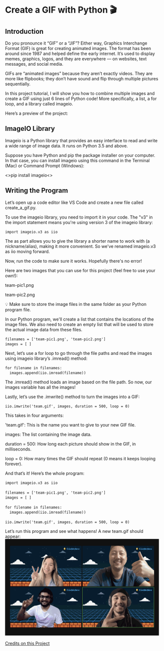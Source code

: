 # Create a GIF with Python 🎬

## Introduction
Do you pronounce it “GIF” or a “JIF”? Either way, Graphics Interchange Format (GIF) is great for creating animated images. The format has been around since 1987 and helped define the early internet. It’s used to display memes, graphics, logos, and they are everywhere — on websites, text messages, and social media.

GIFs are “animated images” because they aren’t exactly videos. They are more like flipbooks; they don’t have sound and flip through multiple pictures sequentially.

In this project tutorial, I will show you how to combine multiple images and create a GIF using just 6 lines of Python code! More specifically, a list, a for loop, and a library called imageio.

Here’s a preview of the project:

## ImageIO Library
Imageio is a Python library that provides an easy interface to read and write a wide range of image data. It runs on Python 3.5 and above.

Suppose you have Python and pip the package installer on your computer. In that case, you can install imageio using this command in the Terminal (Mac) or Command Prompt (Windows):

<>pip install imageio<>

## Writing the Program
Let’s open up a code editor like VS Code and create a new file called create_a_gif.py.

To use the imageio library, you need to import it in your code. The "v3" in the import statement means you're using version 3 of the imageio library:
```
import imageio.v3 as iio
```

The as part allows you to give the library a shorter name to work with (a nickname/alias), making it more convenient. So we've renamed imageio.v3 as iio moving forward.

Now, run the code to make sure it works. Hopefully there's no error!

Here are two images that you can use for this project (feel free to use your own!):

team-pic1.png

team-pic2.png

💡 Make sure to store the image files in the same folder as your Python program file.

In our Python program, we'll create a list that contains the locations of the image files. We also need to create an empty list that will be used to store the actual image data from these files.
```
filenames = ['team-pic1.png', 'team-pic2.png']
images = [ ]
```

Next, let’s use a for loop to go through the file paths and read the images using imageio library’s .imread() method:
```
for filename in filenames:
  images.append(iio.imread(filename))
```
The .imread() method loads an image based on the file path. So now, our images variable has all the images!

Lastly, let’s use the .imwrite() method to turn the images into a GIF:
```
iio.imwrite('team.gif', images, duration = 500, loop = 0)
```
This takes in four arguments:

'team.gif': This is the name you want to give to your new GIF file.

images: The list containing the image data.

duration = 500: How long each picture should show in the GIF, in milliseconds.

loop = 0: How many times the GIF should repeat (0 means it keeps looping forever).

And that’s it! Here’s the whole program:
```
import imageio.v3 as iio

filenames = ['team-pic1.png', 'team-pic2.png']
images = [ ]

for filename in filenames:
  images.append(iio.imread(filename))

iio.imwrite('team.gif', images, duration = 500, loop = 0)
```
Let’s run this program and see what happens! A new team.gif should appear:
![](https://github.com/carmenxufdz/codedex/blob/main/python/Projects/Create%20a%20GIF/team.gif)

[Credits on this Project](https://www.codedex.io/projects/create-a-gif-with-python)  
